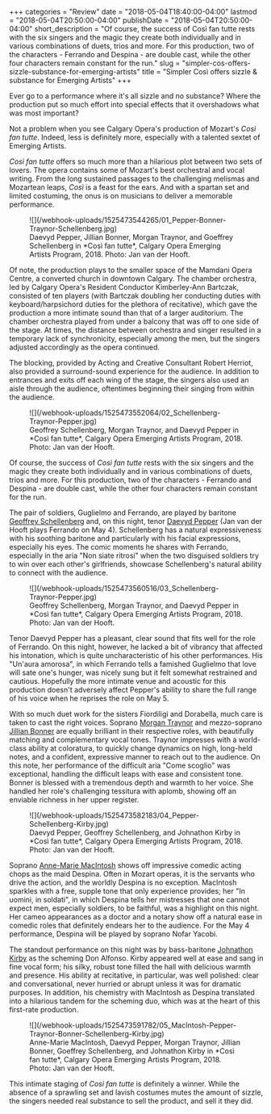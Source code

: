 +++
categories = "Review"
date = "2018-05-04T18:40:00-04:00"
lastmod = "2018-05-04T20:50:00-04:00"
publishDate = "2018-05-04T20:50:00-04:00"
short_description = "Of course, the success of Così fan tutte rests with the six singers and the magic they create both individually and in various combinations of duets, trios and more. For this production, two of the characters - Ferrando and Despina - are double cast, while the other four characters remain constant for the run."
slug = "simpler-cos-offers-sizzle-substance-for-emerging-artists"
title = "Simpler Così offers sizzle &amp; substance for Emerging Artists"
+++

Ever go to a performance where it's all sizzle and no substance? Where the production put so much effort into special effects that it overshadows what was most important?

Not a problem when you see Calgary Opera's production of Mozart's *Così fan tutte*. Indeed, less is definitely more, especially with a talented sextet of Emerging Artists.

*Così fan tutte* offers so much more than a hilarious plot between two sets of lovers. The opera contains some of Mozart's best orchestral and vocal writing. From the long sustained passages to the challenging melismas and Mozartean leaps, *Così* is a feast for the ears. And with a spartan set and limited costuming, the onus is on musicians to deliver a memorable performance.

<figure data-type="image">
![](/webhook-uploads/1525473544265/01_Pepper-Bonner-Traynor-Schellenberg.jpg)
<figcaption>Daevyd Pepper, Jillian Bonner, Morgan Traynor, and Goeffrey Schellenberg in *Così fan tutte*, Calgary Opera Emerging Artists Program, 2018. Photo: Jan van der Hooft.</figcaption>
</figure>

Of note, the production plays to the smaller space of the Mamdani Opera Centre, a converted church in downtown Calgary. The chamber orchestra, led by Calgary Opera's Resident Conductor Kimberley-Ann Bartczak, consisted of ten players (with Bartczak doubling her conducting duties with keyboard/harpsichord duties for the plethora of recitative), which gave the production a more intimate sound than that of a larger auditorium. The chamber orchestra played from under a balcony that was off to one side of the stage. At times, the distance between orchestra and singer resulted in a temporary lack of synchronicity, especially among the men, but the singers adjusted accordingly as the opera continued.

The blocking, provided by Acting and Creative Consultant Robert Herriot, also provided a surround-sound experience for the audience. In addition to entrances and exits off each wing of the stage, the singers also used an aisle through the audience, oftentimes beginning their singing from within the audience.

<figure data-type="image">
![](/webhook-uploads/1525473552064/02_Schellenberg-Traynor-Pepper.jpg)
<figcaption>Geoffrey Schellenberg, Morgan Traynor, and Daevyd Pepper in *Così fan tutte*, Calgary Opera Emerging Artists Program, 2018. Photo: Jan van der Hooft.</figcaption>
</figure>

Of course, the success of *Così fan tutte* rests with the six singers and the magic they create both individually and in various combinations of duets, trios and more. For this production, two of the characters - Ferrando and Despina - are double cast, while the other four characters remain constant for the run.

The pair of soldiers, Guglielmo and Ferrando, are played by baritone [Geoffrey Schellenberg](/scene/people/geoffrey-schellenberg/) and, on this night, tenor [Daevyd Pepper](/scene/people/daevyd-pepper/) (Jan van der Hooft plays Ferrando on May 4). Schellenberg has a natural expressiveness with his soothing baritone and particularly with his facial expressions, especially his eyes. The comic moments he shares with Ferrando, especially in the aria "Non siate ritrosi" when the two disguised soldiers try to win over each other's girlfriends, showcase Schellenberg's natural ability to connect with the audience. 

<figure data-type="image">
![](/webhook-uploads/1525473560516/03_Schellenberg-Traynor-Pepper.jpg)
<figcaption>Geoffrey Schellenberg, Morgan Traynor, and Daevyd Pepper in *Così fan tutte*, Calgary Opera Emerging Artists Program, 2018. Photo: Jan van der Hooft.</figcaption>
</figure>

Tenor Daevyd Pepper has a pleasant, clear sound that fits well for the role of Ferrando. On this night, however, he lacked a bit of vibrancy that affected his intonation, which is quite uncharacteristic of his other performances. His "Un'aura amorosa", in which Ferrando tells a famished Guglielmo that love will sate one's hunger, was nicely sung but it felt somewhat restrained and cautious. Hopefully the more intimate venue and acoustic for this production doesn't adversely affect Pepper's ability to share the full range of his voice when he reprises the role on May 5.

With so much duet work for the sisters Fiordiligi and Dorabella, much care is taken to cast the right voices. Soprano [Morgan Traynor](/scene/people/morgan-traynor/) and mezzo-soprano [Jillian Bonner](/scene/people/jillian-bonner/) are equally brilliant in their respective roles, with beautifully matching and complementary vocal tones. Traynor impresses with a world-class ability at coloratura, to quickly change dynamics on high, long-held notes, and a confident, expressive manner to reach out to the audience. On this note, her performance of the difficult aria "Come scoglio" was exceptional, handling the difficult leaps with ease and consistent tone. Bonner is blessed with a tremendous depth and warmth to her voice. She handled her role's challenging tessitura with aplomb, showing off an enviable richness in her upper register.

<figure data-type="image">
![](/webhook-uploads/1525473582183/04_Pepper-Schellenberg-Kirby.jpg)
<figcaption>Daevyd Pepper, Geoffrey Schellenberg, and Johnathon Kirby in *Così fan tutte*, Calgary Opera Emerging Artists Program, 2018. Photo: Jan van der Hooft.</figcaption>
</figure>

Soprano [Anne-Marie MacIntosh](/scene/people/anne-marie-macintosh/) shows off impressive comedic acting chops as the maid Despina. Often in Mozart operas, it is the servants who drive the action, and the worldly Despina is no exception. MacIntosh sparkles with a free, supple tone that only experience provides; her "In uomini, in soldati", in which Despina tells her mistresses that one cannot expect men, especially soldiers, to be faithful, was a highlight on this night. Her cameo appearances as a doctor and a notary show off a natural ease in comedic roles that definitely endears her to the audience. For the May 4 performance, Despina will be played by soprano Nofar Yacobi.

The standout performance on this night was by bass-baritone [Johnathon Kirby](/scene/people/johnathon-kirby/) as the scheming Don Alfonso. Kirby appeared well at ease and sang in fine vocal form; his silky, robust tone filled the hall with delicious warmth and presence. His ability at recitative, in particular, was well polished: clear and conversational, never hurried or abrupt unless it was for dramatic purposes. In addition, his chemistry with MacIntosh as Despina translated into a hilarious tandem for the scheming duo, which was at the heart of this first-rate production.

<figure data-type="image">
![](/webhook-uploads/1525473591782/05_MacIntosh-Pepper-Traynor-Bonner-Schellenberg-Kirby.jpg)
<figcaption>Anne-Marie MacIntosh, Daevyd Pepper, Morgan Traynor, Jillian Bonner, Goeffrey Schellenberg, and Johnathon Kirby in *Così fan tutte*, Calgary Opera Emerging Artists Program, 2018. Photo: Jan van der Hooft.</figcaption>
</figure>

This intimate staging of *Così fan tutte* is definitely a winner. While the absence of a sprawling set and lavish costumes mutes the amount of sizzle, the singers needed real substance to sell the product, and sell it they did.
